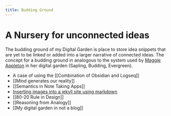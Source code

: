 ```yaml
---
title: Budding Ground
---
```

# A Nursery for unconnected ideas
The budding ground of my Digital Garden is place to store idea snippets that are yet to be linked or added into a larger narrative of connected ideas. The concept for a budding ground in analogous to the system used by [Maggie Appleton](https://maggieappleton.com) in her digital garden (Sapling, Budding, Evergreen).


- A case of using the [[Combination of Obsidian and Logseq]]
- [[Mind generates our reality]]
- [[Semantics in Note Taking Apps]]
- [Inserting images into a jekyll site using markdown](https://dev-notes.eu/2016/01/images-in-kramdown-jekyll/)
- [[80-20 Rule in Design]]
- [[Reasoning from Analogy]]
- [[My digital garden in not a blog]]
